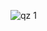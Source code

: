 ![qz 1](https://user-images.githubusercontent.com/127471827/229259509-268ffedc-a2b5-4355-9569-e4d16e8fc01e.png)

